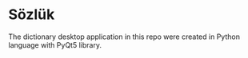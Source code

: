 # Sözlük
The dictionary desktop application in this repo were created in Python language with PyQt5 library.

